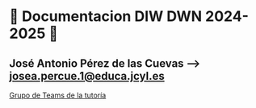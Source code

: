 #  🔭 Documentacion DIW DWN 2024-2025 👋 

## José Antonio Pérez de las Cuevas --> josea.percue.1@educa.jcyl.es

[Grupo de Teams de la tutoría](https://teams.microsoft.com/l/channel/19%3A3DWpqeOZCvkwKEa1jBgeeXRDXwfmiKG_UGFMwufL49Y1%40thread.tacv2/General?groupId=4550c977-63d4-4455-895b-b8cc92a6b73e)

